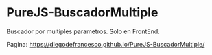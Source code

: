 # PureJS-BuscadorMultiple

Buscador por multiples parametros. Solo en FrontEnd.

Pagina: https://diegodefrancesco.github.io/PureJS-BuscadorMultiple/
